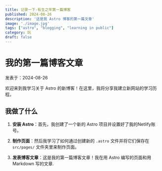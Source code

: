 ```yaml
---
title: 记录一下-有生之年第一篇博客
published: 2024-08-26
description: '这是我 Astro 博客的第一篇文章'
image: './image.jpg'
tags: ["astro", "blogging", "learning in public"]
category: 玩
draft: false 
---
```


# 我的第一篇博客文章

 发表于：2024-08-26

 欢迎来到我学习关于 Astro 的新博客！在这里，我将分享我建立新网站的学习历程。

 ## 我做了什么

 1. **安装 Astro**：首先，我创建了一个新的 Astro 项目并设置好了我的Netlify账号。

 2. **制作页面**：然后我学习了如何通过创建新的 `.astro` 文件并将它们保存在 `src/pages/` 文件夹里来制作页面。

 3. **发表博客文章**：这是我的第一篇博客文章！我在用 Astro 编写的页面和用 Markdown 写的文章.